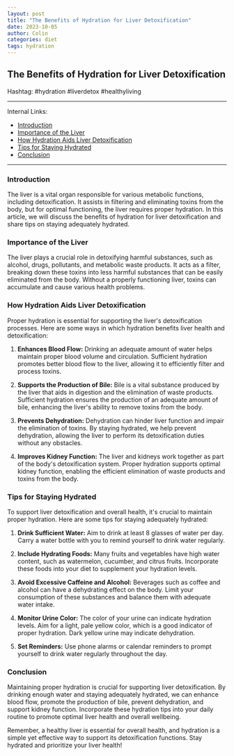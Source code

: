 ```yaml
---
layout: post
title: "The Benefits of Hydration for Liver Detoxification"
date: 2023-10-05
author: Colin
categories: diet
tags: hydration
---
```


## The Benefits of Hydration for Liver Detoxification

Hashtag: #hydration #liverdetox #healthyliving

---

Internal Links:
- [Introduction](#introduction)
- [Importance of the Liver](#importance-of-the-liver)
- [How Hydration Aids Liver Detoxification](#how-hydration-aids-liver-detoxification)
- [Tips for Staying Hydrated](#tips-for-staying-hydrated)
- [Conclusion](#conclusion)

---

### Introduction

The liver is a vital organ responsible for various metabolic functions, including detoxification. It assists in filtering and eliminating toxins from the body, but for optimal functioning, the liver requires proper hydration. In this article, we will discuss the benefits of hydration for liver detoxification and share tips on staying adequately hydrated.

### Importance of the Liver

The liver plays a crucial role in detoxifying harmful substances, such as alcohol, drugs, pollutants, and metabolic waste products. It acts as a filter, breaking down these toxins into less harmful substances that can be easily eliminated from the body. Without a properly functioning liver, toxins can accumulate and cause various health problems.

### How Hydration Aids Liver Detoxification

Proper hydration is essential for supporting the liver's detoxification processes. Here are some ways in which hydration benefits liver health and detoxification:

1. **Enhances Blood Flow:** Drinking an adequate amount of water helps maintain proper blood volume and circulation. Sufficient hydration promotes better blood flow to the liver, allowing it to efficiently filter and process toxins.

2. **Supports the Production of Bile:** Bile is a vital substance produced by the liver that aids in digestion and the elimination of waste products. Sufficient hydration ensures the production of an adequate amount of bile, enhancing the liver's ability to remove toxins from the body.

3. **Prevents Dehydration:** Dehydration can hinder liver function and impair the elimination of toxins. By staying hydrated, we help prevent dehydration, allowing the liver to perform its detoxification duties without any obstacles.

4. **Improves Kidney Function:** The liver and kidneys work together as part of the body's detoxification system. Proper hydration supports optimal kidney function, enabling the efficient elimination of waste products and toxins from the body.

### Tips for Staying Hydrated

To support liver detoxification and overall health, it's crucial to maintain proper hydration. Here are some tips for staying adequately hydrated:

1. **Drink Sufficient Water:** Aim to drink at least 8 glasses of water per day. Carry a water bottle with you to remind yourself to drink water regularly.

2. **Include Hydrating Foods:** Many fruits and vegetables have high water content, such as watermelon, cucumber, and citrus fruits. Incorporate these foods into your diet to supplement your hydration levels.

3. **Avoid Excessive Caffeine and Alcohol:** Beverages such as coffee and alcohol can have a dehydrating effect on the body. Limit your consumption of these substances and balance them with adequate water intake.

4. **Monitor Urine Color:** The color of your urine can indicate hydration levels. Aim for a light, pale yellow color, which is a good indicator of proper hydration. Dark yellow urine may indicate dehydration.

5. **Set Reminders:** Use phone alarms or calendar reminders to prompt yourself to drink water regularly throughout the day.

### Conclusion

Maintaining proper hydration is crucial for supporting liver detoxification. By drinking enough water and staying adequately hydrated, we can enhance blood flow, promote the production of bile, prevent dehydration, and support kidney function. Incorporate these hydration tips into your daily routine to promote optimal liver health and overall wellbeing.

Remember, a healthy liver is essential for overall health, and hydration is a simple yet effective way to support its detoxification functions. Stay hydrated and prioritize your liver health!